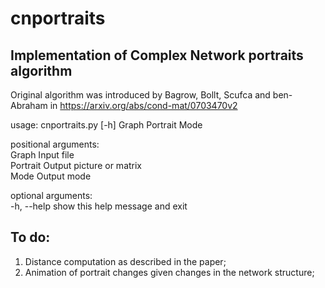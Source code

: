 # cnportraits
## Implementation of Complex Network portraits algorithm    
      
Original algorithm was introduced by Bagrow, Bollt, Scufca and ben-Abraham in https://arxiv.org/abs/cond-mat/0703470v2

usage: cnportraits.py [-h] Graph Portrait Mode    
    
positional arguments:   
  Graph       Input file    
  Portrait    Output picture or matrix    
  Mode        Output mode    
    
optional arguments:    
  -h, --help  show this help message and exit     

## To do:
1. Distance computation as described in the paper;   
2. Animation of portrait changes given changes in the network structure;   
